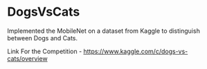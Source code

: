 # DogsVsCats
Implemented the MobileNet on a dataset from Kaggle to distinguish between Dogs and Cats.

Link For the Competition - https://www.kaggle.com/c/dogs-vs-cats/overview
